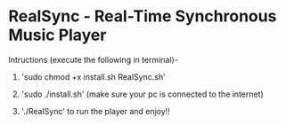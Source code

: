 # RealSync - Real-Time Synchronous Music Player

Intructions (execute the following in terminal)- 

1. 'sudo chmod +x install.sh RealSync.sh'

2. 'sudo ./install.sh' (make sure your pc is connected to the internet)

3. './RealSync' to run the player and enjoy!!